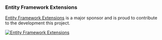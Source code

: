 ### Entity Framework Extensions

[Entity Framework Extensions](https://entityframework-extensions.net/?utm_source=simoncropp&utm_medium=Verify.DocNet) is a major sponsor and is proud to contribute to the development this project.

[![Entity Framework Extensions](https://raw.githubusercontent.com/VerifyTests/Verify.DocNe/refs/heads/main/docs/zzz.png)](https://entityframework-extensions.net/?utm_source=simoncropp&utm_medium=Verify.DocNet)